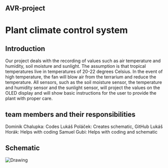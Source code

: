## AVR-project
# Plant climate control system 

## Introduction
Our project deals with the recording of values such as air temperature and humidity, soil moisture and sunlight. The assumption is that tropical temperatures live in temperatures of 20-22 degrees Celsius. In the event of high temperature, the fan will blow air from the terrarium and reduce the temperature. All sensors, such as the soil moisture sensor, the temperature and humidity sensor and the sunlight sensor, will project the values on the OLED display and will show basic instructions for the user to provide the plant with proper care.

## team members and their responsibilities
Dominik Chalupka: Codes
Lukáš Poláček: Creates schematic, GitHub
Lukáš Horák: Helps with coding
Samuel Gubi: Helps with coding and schematic

## Schematic
![Drawing](https://github.com/user-attachments/assets/90f193f8-ce5e-4905-ad17-c80b4edf4d62)
